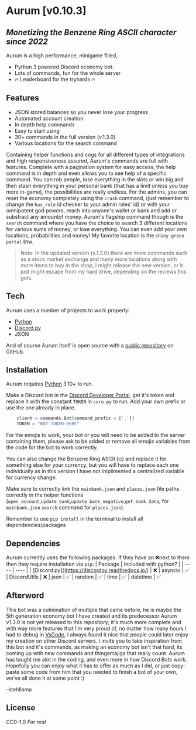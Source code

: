 # Aurum [v0.10.3]
## _Monetizing the Benzene Ring ASCII character since 2022_

Aurum is a high performance, minigame filled,

- Python 3 powered Discord economy bot.
- Lots of commands, fun for the whole server
- 🔥 Leaderboard for the tryhards 🔥

## Features

- JSON stored balances so you never lose your progress
- Automated account creation
- In depth help commands
- Easy to start using
- 30+ commands in the full version (v.1.3.0)
- Various locations for the search command

Containing helper functions and cogs for all different types of integrations and high
responsiveness assured, Aurum's commands are full with features. Complete with a
pagination system for easy access, the help command is in depth and even allows
you to see help of a specific command. You can rob people, lose everything in the slots
or win big and then stash everything in your personal bank (that has a limit unless you buy more in-game),
the possibilities are really endless. For the admins, you can reset the economy completely 
using the `crash` command, (just remember to change the `has_role` id checker to your admin roles' id) 
or with your omnipotent god powers, reach into anyone's wallet or bank and add or substract any amountof money. 
Aurum's flagship command though is the `search` command where you have the choice to search 3 different
locations for various sums of money, or lose everything. You can even add your own locations, probabilities
and money! My favorite location is the `shiny green portal` btw.

> Note:
In the updated version (v.1.3.0) there are more commands such as a stock market exchange
and many more locations along with more items to buy in the shop, I might release the
new version, or it just might escape from my hard drive, depending on the reviews
this gets.

## Tech
Aurum uses a number of projects to work properly:

- [Python](https://www.python.org/downloads/)
- [Discord.py](https://discordpy.readthedocs.io/)
- JSON

And of course Aurum itself is open source with a [public repository](https://github.com/ktehllama/Aurum/)
on GitHub.

## Installation
Aurum requires [Python](https://www.python.org/downloads/) 3.10+ to run.

Make a Discord bot in the [Discord Developer Portal](https://discord.com/developers/docs/intro),
get it's token and replace it with the constant `TOKEN` in `core.py` to run. Add your own
prefix or use the one already in place.
```python
    client = commands.Bot(command_prefix = ['.'])
    TOKEN = "BOT-TOKEN-HERE"
```
For the emojis to work, your bot or you will need to be added to the server containing them, 
please ask to be added or remove all emojis variables from the code for the bot to work correctly.

You can also change the Benzene Ring ASCII (`⌬`) and replace it for something else for your currency, but
you will have to replace each one individually as in this version I have not implimented a centralized
variable for currency change.

Make sure to correctly link the `mainbank.json` and `places.json` file paths correctly in the helper functions 
(`open_account`,`update_bank`,`update_bank_negative`,`get_bank_data`; for `mainbank.json`
`search` command for `places.json`).

Remember to use `pip install` in the terminal to install all dependencies/packages

## Dependencies
Aurum currently uses the following packages.
If they have an ❌next to them then they require
installation via `pip`:
| Package | Included with python? |
| ---- | ---- |
| [Discord.py]((https://discordpy.readthedocs.io/) | ❌
| asyncio | ✅
| DiscordUtils | ❌
| json | ✅
| random | ✅
| time | ✅
| datetime | ✅

## Afterword
This bot was a culmination of multiple that came before, he is maybe the 5th generation economy bot
I have created and its predecessor Aurum v1.3.0 is not yet released to this repository; it's much more
complete and with way more features that I'm very proud of, no matter how many hours I had to
debug in [VsCode](https://code.visualstudio.com/), I always found it nice that people could later enjoy
my creation on other Discord servers. I invite you to take inspiration from this bot and it's commands,
as making an economy bot isn't that hard, its coming up with new commands and thingamajigs that really count.
Aurum has taught me alot in the coding, and even more in how Discord Bots work. Hopefully you can enjoy
what it has to offer as much as I did, or just copy-paste some code from him that you needed to finish a 
bot of your own, we've all done it at some point :)

-ktehllama

## License
CC0-1.0
_For real_

